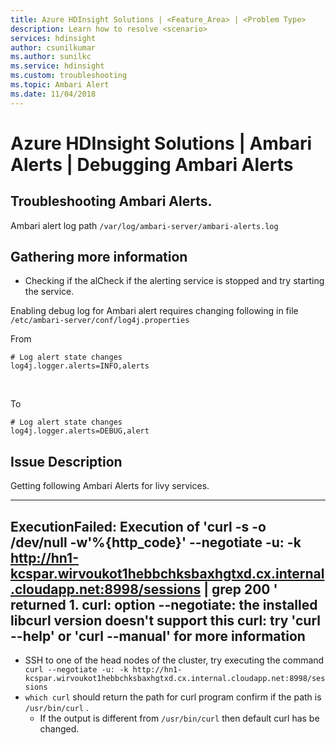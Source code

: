 ```yaml
---
title: Azure HDInsight Solutions | <Feature_Area> | <Problem Type>
description: Learn how to resolve <scenario>
services: hdinsight
author: csunilkumar
ms.author: sunilkc
ms.service: hdinsight
ms.custom: troubleshooting
ms.topic: Ambari Alert
ms.date: 11/04/2018
---
```

# Azure HDInsight Solutions | Ambari Alerts | Debugging Ambari Alerts

## Troubleshooting Ambari Alerts.
Ambari alert log path ```/var/log/ambari-server/ambari-alerts.log```

## Gathering more information
- Checking if the alCheck if the alerting service is stopped and try starting the service.


Enabling debug log for Ambari alert requires changing following in file ```/etc/ambari-server/conf/log4j.properties```

From 
```
# Log alert state changes
log4j.logger.alerts=INFO,alerts
```
<br>

To <br>
```
# Log alert state changes
log4j.logger.alerts=DEBUG,alert
```

## Issue Description
Getting following Ambari Alerts for livy services.

---
ExecutionFailed: Execution of 'curl -s -o /dev/null -w'%{http_code}' --negotiate -u: -k http://hn1-kcspar.wirvoukot1hebbchksbaxhgtxd.cx.internal.cloudapp.net:8998/sessions | grep 200 ' returned 1. curl: option --negotiate: the installed libcurl version doesn't support this
curl: try 'curl --help' or 'curl --manual' for more information
---

- SSH to one of the head nodes of the cluster, try executing the command ``` curl --negotiate -u: -k http://hn1-kcspar.wirvoukot1hebbchksbaxhgtxd.cx.internal.cloudapp.net:8998/sessions```
- ``` which curl ``` should return the path for curl program confirm if the path is ```/usr/bin/curl``` .
  -   If the output is different from ```/usr/bin/curl``` then default curl has be changed.



